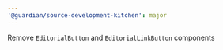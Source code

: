 ```yaml
---
'@guardian/source-development-kitchen': major
---
```


Remove `EditorialButton` and `EditorialLinkButton` components
